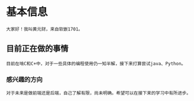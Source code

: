 # 基本信息
    大家好！我叫黄元财，来自软嵌1701。
## 目前正在做的事情
    目前在啃C和C+中，对于一些具体的编程使用仍一知半解，接下来打算尝试java、Python。
### 感兴趣的方向
    对于未来是做前端还是后端，自己了解有限，尚未明确。希望可以在接下来的学习中有所进步。
